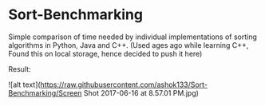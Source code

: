 # Sort-Benchmarking
Simple comparison of time needed by individual implementations of sorting algorithms in Python, Java and C++. 
(Used ages ago while learning C++, Found this on local storage, hence decided to push it here)

Result: 

![alt text](https://raw.githubusercontent.com/ashok133/Sort-Benchmarking/Screen Shot 2017-06-16 at 8.57.01 PM.jpg)
